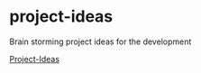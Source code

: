 # project-ideas
Brain storming project ideas for the development

[Project-Ideas](https://leelasaiprasanth.github.io/project-ideas/)
